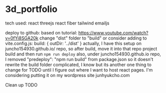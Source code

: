 # 3d_portfolio

tech used:
react
threejs
react fiber
tailwind
emailjs

deploy to github:
based on tutorial: https://www.youtube.com/watch?v=0fYi8SGA20k
change "dist" folder to "build"
or consider adding to vite.config.js:
build: {
outDir: '../dist'
}
actually, I have this setup on juncho154930.github.io/ repo, so after build, move it into that repo project build and then run `npm run deploy`
also, under juncho154930.github.io repo, I removed "predeploy": "npm run build" from package.json so it doesn't rewrite the build folder
complicated, I know but its another one thing to change for TODO until I figure out where I want to host react pages. I'm considering putting it on my wordpress site junhyukcho.com

Clean up TODO
